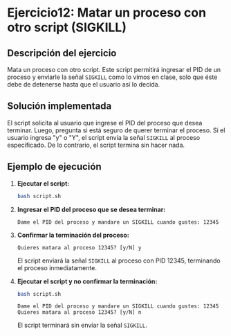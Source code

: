 # Ejercicio12: Matar un proceso con otro script (SIGKILL)

## Descripción del ejercicio

Mata un proceso con otro script. Este script permitirá ingresar el PID de un proceso y enviarle la señal `SIGKILL` como lo vimos en clase, solo que éste debe de detenerse hasta que el usuario así lo decida.

## Solución implementada

El script solicita al usuario que ingrese el PID del proceso que desea terminar. Luego, pregunta si está seguro de querer terminar el proceso. Si el usuario ingresa "y" o "Y", el script envía la señal `SIGKILL` al proceso especificado. De lo contrario, el script termina sin hacer nada.

## Ejemplo de ejecución

1.  **Ejecutar el script:**

    ```bash
    bash script.sh
    ```

2.  **Ingresar el PID del proceso que se desea terminar:**

    ```
    Dame el PID del proceso y mandare un SIGKILL cuando gustes: 12345
    ```

3.  **Confirmar la terminación del proceso:**

    ```
    Quieres matara al proceso 12345? [y/N] y
    ```

    El script enviará la señal `SIGKILL` al proceso con PID 12345, terminando el proceso inmediatamente.

4.  **Ejecutar el script y no confirmar la terminación:**

    ```bash
    bash script.sh
    ```

    ```
    Dame el PID del proceso y mandare un SIGKILL cuando gustes: 12345
    Quieres matara al proceso 12345? [y/N] n
    ```

    El script terminará sin enviar la señal `SIGKILL`.
